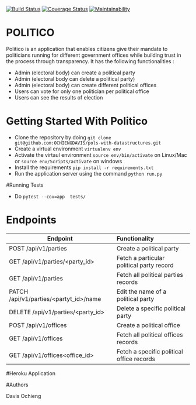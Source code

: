 [![Build Status](https://travis-ci.org/OCHIENGDAVIS/pols-with-datastructures.svg?branch=develop)](https://travis-ci.org/OCHIENGDAVIS/pols-with-datastructures) [![Coverage Status](https://coveralls.io/repos/github/OCHIENGDAVIS/pols-with-datastructures/badge.svg?branch=develop)](https://coveralls.io/github/OCHIENGDAVIS/pols-with-datastructures?branch=develop) [![Maintainability](https://api.codeclimate.com/v1/badges/8c94e63cb24e332dd416/maintainability)](https://codeclimate.com/github/OCHIENGDAVIS/pols-with-datastructures/maintainability)

# POLITICO
Politico is an application that enables citizens give their mandate to politicians running for different government offices while building trust in the process through transparency. It has the following functionalities :


- Admin (electoral body) can create a political party
- Admin (electoral body can delete a political party)
- Admin (electoral body) can create different political offices
- Users can vote for only one politician per political office
-  Users can see the results of election 

# Getting Started With Politico

- Clone the repository by doing `git clone git@github.com:OCHIENGDAVIS/pols-with-datastructures.git`
- Create a virtual environment `virtualenv env `
- Activate the virtaul environment `source env/bin/activate` on Linux/Mac or `source env/Scripts/activate` on windows
- Install the requirements `pip install -r requirements.txt`
- Run the application server using the command ` python run.py `

#Running Tests

- Do `pytest --cov=app  tests/`

# Endpoints

| Endpoint       | Functionality         | 
| ------------- |:-------------
| POST /api/v1/parties    | Create a political party |
| GET /api/v1/parties/<party_id>     | Fetch a particular political party record   |
| GET /api/v1/parties | Fetch all political parties records      |
| PATCH /api/v1/parties/<partyt_id>/name | Edit the name of a political party      |
| DELETE /api/v1/parties/<party_id>  | Delete a specific political party    |
| POST /api/v1/offices | Create a political office     |
| GET /api/v1/offices | Fetch all political offices records      |
| GET /api/v1/offices<office_id> | Fetch a specific  political office records      |

#Heroku Application


#Authors

Davis Ochieng



